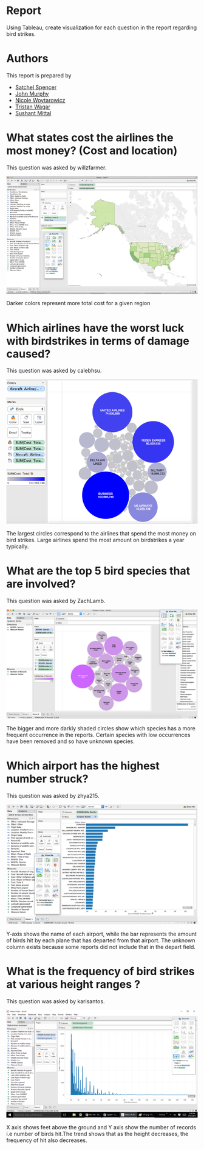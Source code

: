 # Report

Using Tableau, create visualization for each question in the report regarding
bird strikes.

# Authors

This report is prepared by
* [Satchel Spencer](https://github.com/satchelspencer)
* [John Murphy](https://github.com/johnmurph27)
* [Nicole Woytarowicz](https://github.com/nicolele)
* [Tristan Wagar](https://github.com/twagar95)
* [Sushant Mittal](https://github.com/sumi6109)

# What states cost the airlines the most money? (Cost and location)

This question was asked by willzfarmer.

![screenshot](states.png)

Darker colors represent more total cost for a given region

# Which airlines have the worst luck with birdstrikes in terms of damage caused?

This question was asked by calebhsu.

![screenshot](airlines.png)

The largest circles correspond to the airlines that spend the most money on bird strikes. Large airlines spend the most amount on birdstrikes a year typically. 

# What are the top 5 bird species that are involved?

This question was asked by ZachLamb.

![screenshot](species.png)

The bigger and more darkly shaded circles show which species has a more frequent occurrence in the reports. Certain species with low occurrences have been removed and so have unknown species.

# Which airport has the highest number struck?

This question was asked by zhya215.

![screenshot](birds1.png)

Y-axis shows the name of each airport, while the bar represents the amount of birds hit by each plane that has departed from that airport. The unknown column exists because some reports did not include that in the depart field. 

# What is the frequency of bird strikes at various height ranges ?

This question was asked by karisantos.

![screenshot](w51.png)

X axis shows feet above the ground and Y axis show the number of records i.e number of birds hit.The trend shows that as the height decreases, the frequency of hit  also decreases.   
